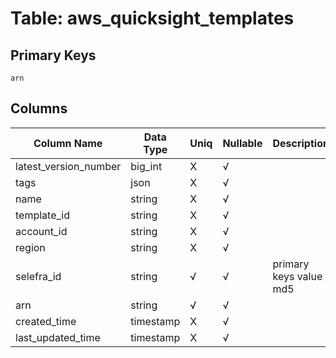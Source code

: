 # Table: aws_quicksight_templates

## Primary Keys 

```
arn
```


## Columns 

|  Column Name   |  Data Type  | Uniq | Nullable | Description | 
|  ----  | ----  | ----  | ----  | ---- | 
| latest_version_number | big_int | X | √ |  | 
| tags | json | X | √ |  | 
| name | string | X | √ |  | 
| template_id | string | X | √ |  | 
| account_id | string | X | √ |  | 
| region | string | X | √ |  | 
| selefra_id | string | √ | √ | primary keys value md5 | 
| arn | string | √ | √ |  | 
| created_time | timestamp | X | √ |  | 
| last_updated_time | timestamp | X | √ |  | 


